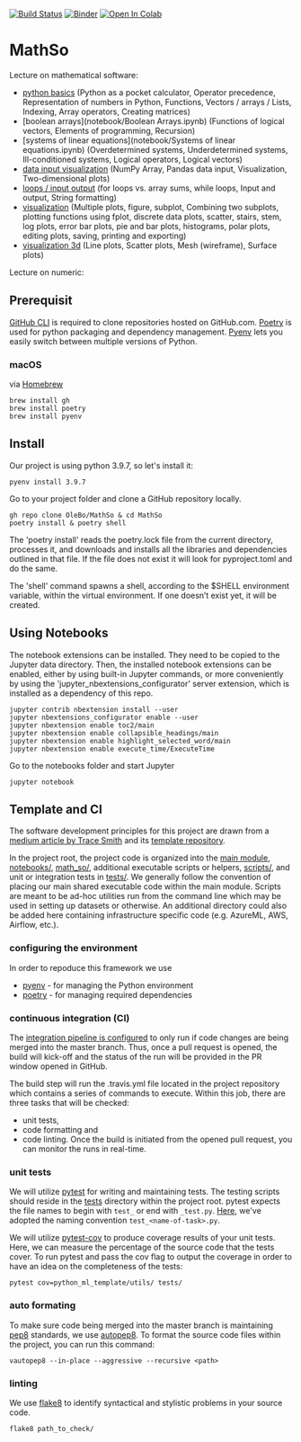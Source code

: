 [![Build Status](https://travis-ci.com/OleBo/MathSo.svg?branch=main)](https://travis-ci.com/OleBo/MathSo)
[![Binder](http://mybinder.org/badge_logo.svg)](http://mybinder.org/v2/gh/OleBo/MathSo/main)
[![Open In Colab](https://colab.research.google.com/assets/colab-badge.svg)](http://colab.research.google.com/github/OleBo/MathSo/)
# MathSo
Lecture on mathematical software:
- [python basics](notebook/PythonBasics.ipynb) (Python as a pocket calculator, Operator precedence, Representation of numbers in Python, Functions, Vectors / arrays / Lists, Indexing, Array operators, Creating matrices)
- [boolean arrays](notebook/Boolean Arrays.ipynb) (Functions of logical vectors, Elements of programming, Recursion)
- [systems of linear equations](notebook/Systems of linear equations.ipynb) (Overdetermined systems, Underdetermined systems, Ill-conditioned systems, Logical operators, Logical vectors)
- [data input visualization](notebook/DataInputVisualization.ipynb) (NumPy Array, Pandas data input, Visualization, Two-dimensional plots)
- [loops / input output](notebook/LoopsInputOutput.ipynb) (for loops vs. array sums, while loops, Input and output, String formatting)
- [visualization](notebook/Visualization.ipynb) (Multiple plots, figure, subplot, Combining two subplots, plotting functions using fplot, discrete data plots, scatter, stairs, stem, log plots, error bar plots, pie and bar plots, histograms, polar plots, editing plots, saving, printing and exporting)
- [visualization 3d](notebook/Visualization3d.ipynb) (Line plots, Scatter plots, Mesh (wireframe), Surface plots)

Lecture on numeric:

## Prerequisit

[GitHub CLI](https://github.com/cli/cli) is required to clone repositories hosted on GitHub.com. [Poetry](https://python-poetry.org) is used for python packaging and dependency management. [Pyenv](https://github.com/pyenv/pyenv) lets you easily switch between multiple versions of Python.

### macOS

via [Homebrew](https://brew.sh/)

```console
brew install gh
brew install poetry
brew install pyenv
```

## Install

Our project is using python 3.9.7, so let's install it:

```console
pyenv install 3.9.7
```

Go to your project folder and clone a GitHub repository locally.

```console
gh repo clone OleBo/MathSo & cd MathSo
poetry install & poetry shell
```

The 'poetry install' reads the poetry.lock file from the current directory, processes it, and downloads and installs all the libraries and dependencies outlined in that file. If the file does not exist it will look for pyproject.toml and do the same.

The 'shell' command spawns a shell, according to the $SHELL environment variable, within the virtual environment. If one doesn’t exist yet, it will be created.

## Using Notebooks

The notebook extensions can be installed. They need to be copied to the Jupyter data directory. Then, the installed notebook extensions can be enabled, either by using built-in Jupyter commands, or more conveniently by using the 'jupyter_nbextensions_configurator' server extension, which is installed as a dependency of this repo.

```console
jupyter contrib nbextension install --user
jupyter nbextensions_configurator enable --user
jupyter nbextension enable toc2/main
jupyter nbextension enable collapsible_headings/main
jupyter nbextension enable highlight_selected_word/main
jupyter nbextension enable execute_time/ExecuteTime
```

Go to the notebooks folder and start Jupyter

```console
jupyter notebook
```

## Template and CI

The software development principles for this project are drawn from a [medium article by Trace Smith](https://medium.com/python-template-for-machine-learning-projects/integrating-software-development-principles-with-ml-projects-95c17794a561) and its [template repository](https://github.com/mleng-shared/python-ml-template).

In the project root, the project code is organized into the [main module](https://github.com/OleBo/MathSo/blob/main), [notebooks/](https://github.com/OleBo/MathSo/blob/main/notebooks), [math_so/](https://github.com/OleBo/MathSo/blob/main/math_so), additional executable scripts or helpers, [scripts/](https://github.com/OleBo/MathSo/blob/main/scripts), and unit or integration tests in [tests/](https://github.com/OleBo/MathSo/blob/main/tests). We generally follow the convention of placing our main shared executable code within the main module. Scripts are meant to be ad-hoc utilities run from the command line which may be used in setting up datasets or otherwise. An additional directory could also be added here containing infrastructure specific code (e.g. AzureML, AWS, Airflow, etc.).

### configuring the environment
In order to repoduce this framework we use
- [pyenv](https://github.com/pyenv/pyenv) - for managing the Python environment
- [poetry](https://github.com/python-poetry/poetry) - for managing required dependencies
### continuous integration (CI)
The [integration pipeline is configured](https://travis-ci.com/dashboard) to only run if code changes are being merged into the master branch. Thus, once a pull request is opened, the build will kick-off and the status of the run will be provided in the PR window opened in GitHub.

The build step will run the .travis.yml file located in the project repository which contains a series of commands to execute. Within this job, there are three tasks that will be checked:
- unit tests,
- code formatting and
- code linting.
Once the build is initiated from the opened pull request, you can monitor the runs in real-time.

### unit tests
We will utilize [pytest](https://docs.pytest.org/en/stable/) for writing and maintaining tests. The testing scripts should reside in the [tests](https://github.com/OleBo/MathSo/blob/main/tests/) directory within the project root. pytest expects the file names to begin with `test_` or end with `_test.py`. [Here](https://github.com/OleBo/MathSo/blob/main/tests/test_utils.py), we've adopted the naming convention `test_<name-of-task>.py`.

We will utilize [pytest-cov](https://pypi.org/project/pytest-cov/) to produce coverage results of your unit tests. Here, we can measure the percentage of the source code that the tests cover. To run pytest and pass the cov flag to output the coverage in order to have an idea on the completeness of the tests:

`pytest cov=python_ml_template/utils/ tests/`

### auto formating
To make sure code being merged into the master branch is maintaining [pep8](https://www.python.org/dev/peps/pep-0008/) standards, we use [autopep8](https://pypi.org/project/autopep8/). To format the source code files within the project, you can run this command:

`vautopep8 --in-place --aggressive --recursive <path>`

### linting
We use [flake8](https://pypi.org/project/flake8/) to identify syntactical and stylistic problems in your source code.

`flake8 path_to_check/`
